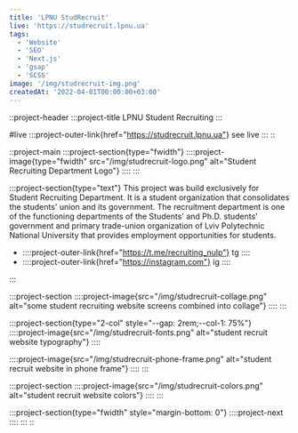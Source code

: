```yaml
---
title: 'LPNU StudRecruit'
live: 'https://studrecruit.lpnu.ua'
tags:
  - 'Website'
  - 'SEO'
  - 'Next.js'
  - 'gsap'
  - 'SCSS'
image: '/img/studrecruit-img.png'
createdAt: '2022-04-01T00:00:00+03:00'
---
```


::project-header
:::project-title
LPNU Student Recruiting
:::

#live
:::project-outer-link{href="https://studrecruit.lpnu.ua"}
see live
:::
::

::project-main
:::project-section{type="fwidth"}
::::project-image{type="fwidth" src="/img/studrecruit-logo.png" alt="Student Recruiting Department Logo"}
::::
:::

:::project-section{type="text"}
This project was build exclusively for Student Recruiting Department. It is a student organization that consolidates the students' union and its government. The recruitment department is one of the functioning departments of the Students' and Ph.D. students' government and primary trade-union organization of Lviv Polytechnic National University that provides employment opportunities for students.

- ::::project-outer-link{href="https://t.me/recruiting_nulp"}
  tg
  ::::
- ::::project-outer-link{href="https://instagram.com"}
  ig
  ::::

:::

:::project-section
::::project-image{src="/img/studrecruit-collage.png" alt="some student recruiting website screens combined into collage"}
::::
:::

:::project-section{type="2-col" style="--gap: 2rem;--col-1: 75%"}
::::project-image{src="/img/studrecruit-fonts.png" alt="student recruit website typography"}
::::

::::project-image{src="/img/studrecruit-phone-frame.png" alt="student recruit website in phone frame"}
::::
:::

:::project-section
::::project-image{src="/img/studrecruit-colors.png" alt="student recruit website colors"}
::::
:::

:::project-section{type="fwidth" style="margin-bottom: 0"}
::::project-next
::::
:::
::
